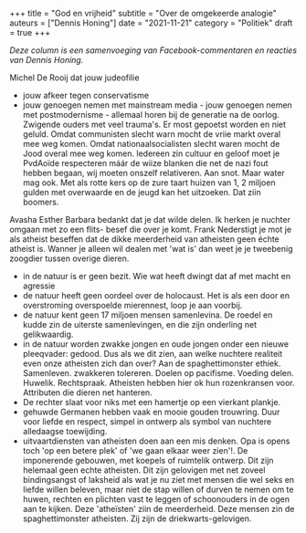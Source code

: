 +++
title    = "God en vrijheid"
subtitle = "Over de omgekeerde analogie"
auteurs  = ["Dennis Honing"]
date     = "2021-11-21"
category = "Politiek"
draft    = true
+++

_Deze column is een samenvoeging van Facebook-commentaren en reacties van Dennis Honing._

Michel De Rooij dat jouw judeofilie
- jouw afkeer tegen conservatisme
- jouw genoegen nemen met
mainstream media - jouw
genoegen nemen met
postmodernisme - allemaal horen
bij de generatie na de oorlog.
Zwigende ouders met veel
trauma's. Er most gepoetst
worden en niet geluld. Omdat
communisten slecht warn mocht
de vriie markt overal mee weg
komen. Omdat
nationaalsocialisten slecht waren
mocht de Jood overal mee weg
komen. ledereen zin cultuur en
geloof moet je PvdAoïde
respecteren máár de wiize
blanken die net de nazi fout
hebben begaan, wij moeten
onszelf relativeren. Aan snot. Maar
water mag ook.
Met als rotte kers op de zure taart
huizen van 1, 2 miljoen gulden met
overwaarde en de jeugd kan het
uitzoeken.
Dat ziin boomers.

Avasha Esther Barbara bedankt
dat je dat wilde delen. Ik herken je
nuchter omgaan met zo een flits-
besef die over je komt.
Frank Nederstigt je mot je als
atheist beseffen dat de dikke
meerderheid van atheisten geen
échte atheist is. Wanner je alleen
wil dealen met 'wat is' dan weet je
je tweebenig zoogdier tussen
overige dieren.
- in de natuur is er geen bezit. Wie
wat heeft dwingt dat af met macht
en agressie
- de natuur heeft geen oordeel
over de holocaust. Het is als een
door en overstroming
overspoelde mierennest, loop je
aan voorbij.
- de natuur kent geen 17 miljoen
mensen samenlevina. De roedel
en kudde zin de uiterste
samenlevingen, en die zijn
onderling net gelikwaardig.
- in de natuur worden zwakke
jongen en oude jongen onder een
nieuwe pleeqvader: gedood.
Dus als we dit zien, aan welke
nuchtere realiteit even onze
atheisten zich dan over? Aan de
spaghettimonster ethiek.
Samenleven. zwakkeren tolereren.
Doelen op pacifisme. Voeding
delen. Huwelik. Rechtspraak.
Atheisten hebben hier ok hun
rozenkransen voor. Attributen die
dieren net hanteren.
- De rechter slaat voor niks met
een hamertje op een vierkant
plankje.
- gehuwde Germanen hebben
vaak en mooie gouden trouwring.
Duur voor liefde en respect,
simpel in ontwerp als symbol van
nuchtere alledaagse toewijding.
- uitvaartdiensten van atheisten
doen aan een mis denken. Opa is
opens toch 'op een betere plek'
of 'we gaan elkaar weer zien'!. De
imponerende gebouwen, met
koepels of ruimtelik ontwerp.
Dit zijn helemaal geen echte
atheisten. Dit zijn gelovigen met
net zoveel bindingsangst of
laksheid als wat je nu ziet met
mensen die wel seks en liefde
willen beleven, maar niet de stap
willen of durven te nemen om te
huwen, rechten en plichten vast te
leggen of schoonouders in de
ogen aan te kijken.
Deze
'atheïsten' ziin de
meerderheid. Deze mensen zin de
spaghettimonster atheisten. Zij
zijn de driekwarts-gelovigen.
